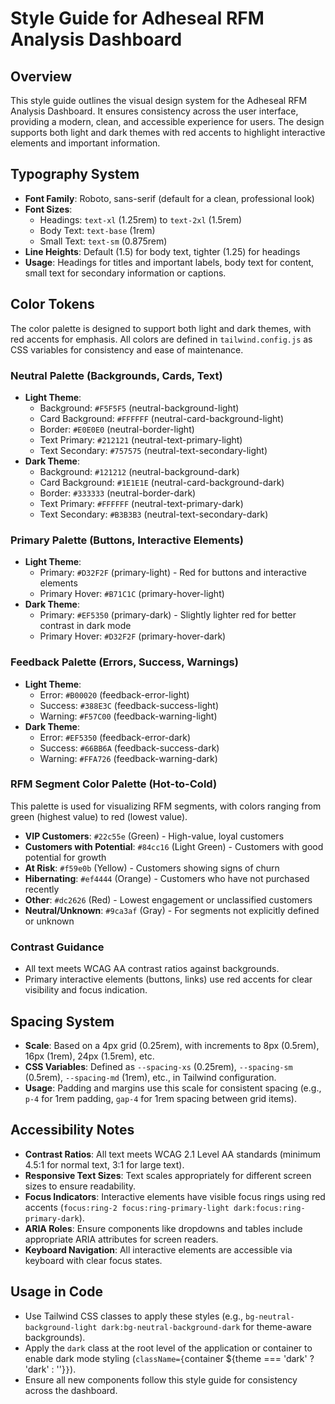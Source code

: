 # Style Guide for Adheseal RFM Analysis Dashboard

## Overview

This style guide outlines the visual design system for the Adheseal RFM Analysis Dashboard. It ensures consistency across the user interface, providing a modern, clean, and accessible experience for users. The design supports both light and dark themes with red accents to highlight interactive elements and important information.

## Typography System

- **Font Family**: Roboto, sans-serif (default for a clean, professional look)
- **Font Sizes**:
  - Headings: `text-xl` (1.25rem) to `text-2xl` (1.5rem)
  - Body Text: `text-base` (1rem)
  - Small Text: `text-sm` (0.875rem)
- **Line Heights**: Default (1.5) for body text, tighter (1.25) for headings
- **Usage**: Headings for titles and important labels, body text for content, small text for secondary information or captions.

## Color Tokens

The color palette is designed to support both light and dark themes, with red accents for emphasis. All colors are defined in `tailwind.config.js` as CSS variables for consistency and ease of maintenance.

### Neutral Palette (Backgrounds, Cards, Text)

- **Light Theme**:
  - Background: `#F5F5F5` (neutral-background-light)
  - Card Background: `#FFFFFF` (neutral-card-background-light)
  - Border: `#E0E0E0` (neutral-border-light)
  - Text Primary: `#212121` (neutral-text-primary-light)
  - Text Secondary: `#757575` (neutral-text-secondary-light)
- **Dark Theme**:
  - Background: `#121212` (neutral-background-dark)
  - Card Background: `#1E1E1E` (neutral-card-background-dark)
  - Border: `#333333` (neutral-border-dark)
  - Text Primary: `#FFFFFF` (neutral-text-primary-dark)
  - Text Secondary: `#B3B3B3` (neutral-text-secondary-dark)

### Primary Palette (Buttons, Interactive Elements)

- **Light Theme**:
  - Primary: `#D32F2F` (primary-light) - Red for buttons and interactive elements
  - Primary Hover: `#B71C1C` (primary-hover-light)
- **Dark Theme**:
  - Primary: `#EF5350` (primary-dark) - Slightly lighter red for better contrast in dark mode
  - Primary Hover: `#D32F2F` (primary-hover-dark)

### Feedback Palette (Errors, Success, Warnings)

- **Light Theme**:
  - Error: `#B00020` (feedback-error-light)
  - Success: `#388E3C` (feedback-success-light)
  - Warning: `#F57C00` (feedback-warning-light)
- **Dark Theme**:
  - Error: `#EF5350` (feedback-error-dark)
  - Success: `#66BB6A` (feedback-success-dark)
  - Warning: `#FFA726` (feedback-warning-dark)

### RFM Segment Color Palette (Hot-to-Cold)

This palette is used for visualizing RFM segments, with colors ranging from green (highest value) to red (lowest value).

- **VIP Customers**: `#22c55e` (Green) - High-value, loyal customers
- **Customers with Potential**: `#84cc16` (Light Green) - Customers with good potential for growth
- **At Risk**: `#f59e0b` (Yellow) - Customers showing signs of churn
- **Hibernating**: `#ef4444` (Orange) - Customers who have not purchased recently
- **Other**: `#dc2626` (Red) - Lowest engagement or unclassified customers
- **Neutral/Unknown**: `#9ca3af` (Gray) - For segments not explicitly defined or unknown

### Contrast Guidance

- All text meets WCAG AA contrast ratios against backgrounds.
- Primary interactive elements (buttons, links) use red accents for clear visibility and focus indication.

## Spacing System

- **Scale**: Based on a 4px grid (0.25rem), with increments to 8px (0.5rem), 16px (1rem), 24px (1.5rem), etc.
- **CSS Variables**: Defined as `--spacing-xs` (0.25rem), `--spacing-sm` (0.5rem), `--spacing-md` (1rem), etc., in Tailwind configuration.
- **Usage**: Padding and margins use this scale for consistent spacing (e.g., `p-4` for 1rem padding, `gap-4` for 1rem spacing between grid items).

## Accessibility Notes

- **Contrast Ratios**: All text meets WCAG 2.1 Level AA standards (minimum 4.5:1 for normal text, 3:1 for large text).
- **Responsive Text Sizes**: Text scales appropriately for different screen sizes to ensure readability.
- **Focus Indicators**: Interactive elements have visible focus rings using red accents (`focus:ring-2 focus:ring-primary-light dark:focus:ring-primary-dark`).
- **ARIA Roles**: Ensure components like dropdowns and tables include appropriate ARIA attributes for screen readers.
- **Keyboard Navigation**: All interactive elements are accessible via keyboard with clear focus states.

## Usage in Code

- Use Tailwind CSS classes to apply these styles (e.g., `bg-neutral-background-light dark:bg-neutral-background-dark` for theme-aware backgrounds).
- Apply the `dark` class at the root level of the application or container to enable dark mode styling (`className={`container ${theme === 'dark' ? 'dark' : ''}`}`).
- Ensure all new components follow this style guide for consistency across the dashboard.
